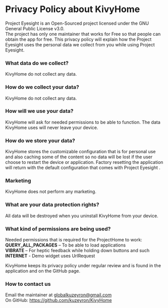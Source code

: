 # Privacy Policy about KivyHome

Project Eyesight is an Open-Sourced project licensed under the GNU General Public License v3.0.  
The project has only one maintainer that works for Free so that people can obtain the app for free. This privacy policy will explain how the Project Eyesight uses the personal data we collect from you while using Project Eyesight.  
  
### What data do we collect?  
KivyHome do not collect any data.  
  
### How do we collect your data?  
KivyHome do not collect any data.  
  
### How will we use your data?  
KivyHome will ask for needed permissions to be able to function. The data KivyHome uses will never leave your device.  
  
### How do we store your data?  
KivyHome stores the customizable configuration that is for personal use and also caching some of the content so no data will be lost if the user choose to restart the device or application. Factory resetting the application will return with the default configuration that comes with Project Eyesight  .
  
### Marketing  
KivyHome does not perform any marketing.  
  
### What are your data protection rights?  
All data will be destroyed when you uninstall KivyHome from your device.  
  
### What kind of permissions are being used?  
Needed permissions that is required for the ProjectHome to work:  
	**QUERY_ALL_PACKAGES** – To be able to load applications  
	**VIBRATE** – For heptic feedback while holding down buttons and such  
    **INTERNET** - Demo widget uses UrlRequest  
  
KivyHome keeps its privacy policy under regular review and is found in the application and on the GitHub page.  
  
### How to contact us  
Email the maintainer at globalkuzeyron@gmail.com  
On GitHub: https://github.com/kuzeyron/KivyHome